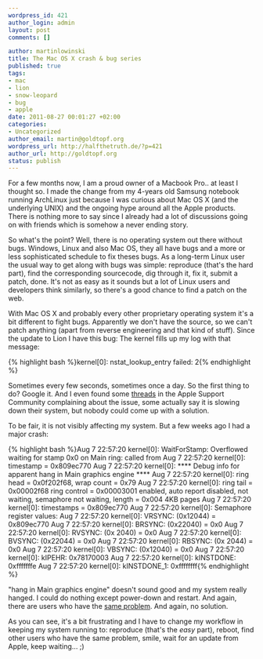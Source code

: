 ```yaml
--- 
wordpress_id: 421
author_login: admin
layout: post
comments: []

author: martinlowinski
title: The Mac OS X crash & bug series
published: true
tags: 
- mac
- lion
- snow-leopard
- bug
- apple
date: 2011-08-27 00:01:27 +02:00
categories: 
- Uncategorized
author_email: martin@goldtopf.org
wordpress_url: http://halfthetruth.de/?p=421
author_url: http://goldtopf.org
status: publish
---
```

For a few months now, I am a proud owner of a Macbook Pro.. at least I thought so. I made the change from my 4-years old Samsung notebook running ArchLinux just because I was curious about Mac OS X (and the underlying UNIX) and the ongoing hype around all the Apple products. There is nothing more to say since I already had a lot of discussions going on with friends which is somehow a never ending story.

So what's the point? Well, there is no operating system out there without bugs. Windows, Linux and also Mac OS, they all have bugs and a more or less sophisticated schedule to fix theses bugs. As a long-term Linux user the usual way to get along with bugs was simple: reproduce (that's the hard part), find the corresponding sourcecode, dig through it, fix it, submit a patch, done. It's not as easy as it sounds but a lot of Linux users and developers think similarly, so there's a good chance to find a patch on the web.

With Mac OS X and probably every other proprietary operating system it's a bit different to fight bugs. Apparently we don't have the source, so we can't patch anything (apart from reverse engineering and that kind of stuff). Since the update to Lion I have this bug: The kernel fills up my log with that message:

{% highlight bash %}kernel[0]: nstat_lookup_entry failed: 2{% endhighlight %}

Sometimes every few seconds, sometimes once a day. So the first thing to do? Google it. And I even found some <a href="https://discussions.apple.com/thread/3200365">threads</a> in the Apple Support Community complaining about the issue, some actually say it is slowing down their system, but nobody could come up with a solution.

To be fair, it is not visibly affecting my system. But a few weeks ago I had a major crash:

{% highlight bash %}Aug 7 22:57:20 kernel[0]: WaitForStamp: Overflowed waiting for stamp 0x0 on Main ring: called from
Aug 7 22:57:20 kernel[0]: timestamp = 0x809ec770
Aug 7 22:57:20 kernel[0]: **** Debug info for apparent hang in Main graphics engine ****
Aug 7 22:57:20 kernel[0]: ring head = 0x0f202f68, wrap count = 0x79
Aug 7 22:57:20 kernel[0]: ring tail = 0x00002f68 ring control = 0x00003001 enabled, auto report disabled, not waiting, semaphore not waiting, length = 0x004 4KB pages
Aug 7 22:57:20 kernel[0]: timestamps = 0x809ec770
Aug 7 22:57:20 kernel[0]: Semaphore register values:
Aug 7 22:57:20 kernel[0]: VRSYNC: (0x12044) = 0x809ec770
Aug 7 22:57:20 kernel[0]: BRSYNC: (0x22040) = 0x0
Aug 7 22:57:20 kernel[0]: RVSYNC: (0x 2040) = 0x0
Aug 7 22:57:20 kernel[0]: BVSYNC: (0x22044) = 0x0
Aug 7 22:57:20 kernel[0]: RBSYNC: (0x 2044) = 0x0
Aug 7 22:57:20 kernel[0]: VBSYNC: (0x12040) = 0x0
Aug 7 22:57:20 kernel[0]: kIPEHR: 0x78170003
Aug 7 22:57:20 kernel[0]: kINSTDONE: 0xfffffffe
Aug 7 22:57:20 kernel[0]: kINSTDONE_1: 0xffffffff{% endhighlight %}

"hang in Main graphics engine" doesn't sound good and my system really hanged. I could do nothing except power-down and restart. And again, there are users who have the <a href="https://discussions.apple.com/thread/2769135">same problem</a>. And again, no solution.

As you can see, it's a bit frustrating and I have to change my workflow in keeping my system running to: reproduce (that's the <em>easy</em> part), reboot, find other users who have the same problem, smile, wait for an update from Apple, keep waiting... ;)
